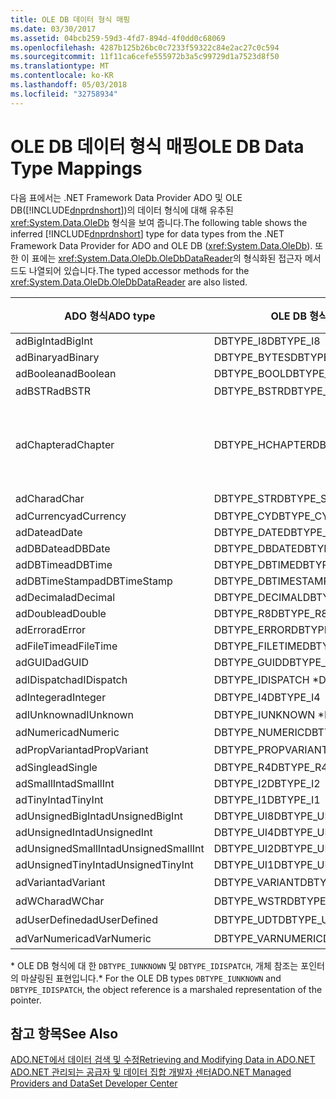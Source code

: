 ```yaml
---
title: OLE DB 데이터 형식 매핑
ms.date: 03/30/2017
ms.assetid: 04bcb259-59d3-4fd7-894d-4f0dd0c68069
ms.openlocfilehash: 4287b125b26bc0c7233f59322c84e2ac27c0c594
ms.sourcegitcommit: 11f11ca6cefe555972b3a5c99729d1a7523d8f50
ms.translationtype: MT
ms.contentlocale: ko-KR
ms.lasthandoff: 05/03/2018
ms.locfileid: "32758934"
---
```

# <a name="ole-db-data-type-mappings"></a><span data-ttu-id="58dbd-102">OLE DB 데이터 형식 매핑</span><span class="sxs-lookup"><span data-stu-id="58dbd-102">OLE DB Data Type Mappings</span></span>
<span data-ttu-id="58dbd-103">다음 표에서는 .NET Framework Data Provider ADO 및 OLE DB([!INCLUDE[dnprdnshort](../../../../includes/dnprdnshort-md.md)])의 데이터 형식에 대해 유추된 <xref:System.Data.OleDb> 형식을 보여 줍니다.</span><span class="sxs-lookup"><span data-stu-id="58dbd-103">The following table shows the inferred [!INCLUDE[dnprdnshort](../../../../includes/dnprdnshort-md.md)] type for data types from the .NET Framework Data Provider for ADO and OLE DB (<xref:System.Data.OleDb>).</span></span> <span data-ttu-id="58dbd-104">또한 이 표에는 <xref:System.Data.OleDb.OleDbDataReader>의 형식화된 접근자 메서드도 나열되어 있습니다.</span><span class="sxs-lookup"><span data-stu-id="58dbd-104">The typed accessor methods for the <xref:System.Data.OleDb.OleDbDataReader> are also listed.</span></span>  
  
|<span data-ttu-id="58dbd-105">ADO 형식</span><span class="sxs-lookup"><span data-stu-id="58dbd-105">ADO type</span></span>|<span data-ttu-id="58dbd-106">OLE DB 형식</span><span class="sxs-lookup"><span data-stu-id="58dbd-106">OLE DB type</span></span>|[!INCLUDE[dnprdnshort](../../../../includes/dnprdnshort-md.md)]<span data-ttu-id="58dbd-107"> 형식</span><span class="sxs-lookup"><span data-stu-id="58dbd-107"> type</span></span>|[!INCLUDE[dnprdnshort](../../../../includes/dnprdnshort-md.md)]<span data-ttu-id="58dbd-108">의 형식화된 접근자</span><span class="sxs-lookup"><span data-stu-id="58dbd-108"> typed accessor</span></span>|  
|--------------|-----------------|----------------------------------------------------------------------|--------------------------------------------------------------------------------|  
|<span data-ttu-id="58dbd-109">adBigInt</span><span class="sxs-lookup"><span data-stu-id="58dbd-109">adBigInt</span></span>|<span data-ttu-id="58dbd-110">DBTYPE_I8</span><span class="sxs-lookup"><span data-stu-id="58dbd-110">DBTYPE_I8</span></span>|<span data-ttu-id="58dbd-111">Int64</span><span class="sxs-lookup"><span data-stu-id="58dbd-111">Int64</span></span>|<span data-ttu-id="58dbd-112">GetInt64()</span><span class="sxs-lookup"><span data-stu-id="58dbd-112">GetInt64()</span></span>|  
|<span data-ttu-id="58dbd-113">adBinary</span><span class="sxs-lookup"><span data-stu-id="58dbd-113">adBinary</span></span>|<span data-ttu-id="58dbd-114">DBTYPE_BYTES</span><span class="sxs-lookup"><span data-stu-id="58dbd-114">DBTYPE_BYTES</span></span>|<span data-ttu-id="58dbd-115">Byte[]</span><span class="sxs-lookup"><span data-stu-id="58dbd-115">Byte[]</span></span>|<span data-ttu-id="58dbd-116">GetBytes()</span><span class="sxs-lookup"><span data-stu-id="58dbd-116">GetBytes()</span></span>|  
|<span data-ttu-id="58dbd-117">adBoolean</span><span class="sxs-lookup"><span data-stu-id="58dbd-117">adBoolean</span></span>|<span data-ttu-id="58dbd-118">DBTYPE_BOOL</span><span class="sxs-lookup"><span data-stu-id="58dbd-118">DBTYPE_BOOL</span></span>|<span data-ttu-id="58dbd-119">Boolean</span><span class="sxs-lookup"><span data-stu-id="58dbd-119">Boolean</span></span>|<span data-ttu-id="58dbd-120">GetBoolean()</span><span class="sxs-lookup"><span data-stu-id="58dbd-120">GetBoolean()</span></span>|  
|<span data-ttu-id="58dbd-121">adBSTR</span><span class="sxs-lookup"><span data-stu-id="58dbd-121">adBSTR</span></span>|<span data-ttu-id="58dbd-122">DBTYPE_BSTR</span><span class="sxs-lookup"><span data-stu-id="58dbd-122">DBTYPE_BSTR</span></span>|<span data-ttu-id="58dbd-123">문자열</span><span class="sxs-lookup"><span data-stu-id="58dbd-123">String</span></span>|<span data-ttu-id="58dbd-124">GetString()</span><span class="sxs-lookup"><span data-stu-id="58dbd-124">GetString()</span></span>|  
|<span data-ttu-id="58dbd-125">adChapter</span><span class="sxs-lookup"><span data-stu-id="58dbd-125">adChapter</span></span>|<span data-ttu-id="58dbd-126">DBTYPE_HCHAPTER</span><span class="sxs-lookup"><span data-stu-id="58dbd-126">DBTYPE_HCHAPTER</span></span>|<span data-ttu-id="58dbd-127">`DataReader`를 통해 지원됩니다.</span><span class="sxs-lookup"><span data-stu-id="58dbd-127">Supported through the `DataReader`.</span></span> <span data-ttu-id="58dbd-128">참조 [DataReader를 사용 하 여 데이터를 검색](../../../../docs/framework/data/adonet/retrieving-data-using-a-datareader.md)합니다.</span><span class="sxs-lookup"><span data-stu-id="58dbd-128">See [Retrieving Data Using a DataReader](../../../../docs/framework/data/adonet/retrieving-data-using-a-datareader.md).</span></span>|<span data-ttu-id="58dbd-129">GetValue()</span><span class="sxs-lookup"><span data-stu-id="58dbd-129">GetValue()</span></span>|  
|<span data-ttu-id="58dbd-130">adChar</span><span class="sxs-lookup"><span data-stu-id="58dbd-130">adChar</span></span>|<span data-ttu-id="58dbd-131">DBTYPE_STR</span><span class="sxs-lookup"><span data-stu-id="58dbd-131">DBTYPE_STR</span></span>|<span data-ttu-id="58dbd-132">문자열</span><span class="sxs-lookup"><span data-stu-id="58dbd-132">String</span></span>|<span data-ttu-id="58dbd-133">GetString()</span><span class="sxs-lookup"><span data-stu-id="58dbd-133">GetString()</span></span>|  
|<span data-ttu-id="58dbd-134">adCurrency</span><span class="sxs-lookup"><span data-stu-id="58dbd-134">adCurrency</span></span>|<span data-ttu-id="58dbd-135">DBTYPE_CY</span><span class="sxs-lookup"><span data-stu-id="58dbd-135">DBTYPE_CY</span></span>|<span data-ttu-id="58dbd-136">Decimal</span><span class="sxs-lookup"><span data-stu-id="58dbd-136">Decimal</span></span>|<span data-ttu-id="58dbd-137">GetDecimal()</span><span class="sxs-lookup"><span data-stu-id="58dbd-137">GetDecimal()</span></span>|  
|<span data-ttu-id="58dbd-138">adDate</span><span class="sxs-lookup"><span data-stu-id="58dbd-138">adDate</span></span>|<span data-ttu-id="58dbd-139">DBTYPE_DATE</span><span class="sxs-lookup"><span data-stu-id="58dbd-139">DBTYPE_DATE</span></span>|<span data-ttu-id="58dbd-140">DateTime</span><span class="sxs-lookup"><span data-stu-id="58dbd-140">DateTime</span></span>|<span data-ttu-id="58dbd-141">GetDateTime()</span><span class="sxs-lookup"><span data-stu-id="58dbd-141">GetDateTime()</span></span>|  
|<span data-ttu-id="58dbd-142">adDBDate</span><span class="sxs-lookup"><span data-stu-id="58dbd-142">adDBDate</span></span>|<span data-ttu-id="58dbd-143">DBTYPE_DBDATE</span><span class="sxs-lookup"><span data-stu-id="58dbd-143">DBTYPE_DBDATE</span></span>|<span data-ttu-id="58dbd-144">DateTime</span><span class="sxs-lookup"><span data-stu-id="58dbd-144">DateTime</span></span>|<span data-ttu-id="58dbd-145">GetDateTime()</span><span class="sxs-lookup"><span data-stu-id="58dbd-145">GetDateTime()</span></span>|  
|<span data-ttu-id="58dbd-146">adDBTime</span><span class="sxs-lookup"><span data-stu-id="58dbd-146">adDBTime</span></span>|<span data-ttu-id="58dbd-147">DBTYPE_DBTIME</span><span class="sxs-lookup"><span data-stu-id="58dbd-147">DBTYPE_DBTIME</span></span>|<span data-ttu-id="58dbd-148">DateTime</span><span class="sxs-lookup"><span data-stu-id="58dbd-148">DateTime</span></span>|<span data-ttu-id="58dbd-149">GetDateTime()</span><span class="sxs-lookup"><span data-stu-id="58dbd-149">GetDateTime()</span></span>|  
|<span data-ttu-id="58dbd-150">adDBTimeStamp</span><span class="sxs-lookup"><span data-stu-id="58dbd-150">adDBTimeStamp</span></span>|<span data-ttu-id="58dbd-151">DBTYPE_DBTIMESTAMP</span><span class="sxs-lookup"><span data-stu-id="58dbd-151">DBTYPE_DBTIMESTAMP</span></span>|<span data-ttu-id="58dbd-152">DateTime</span><span class="sxs-lookup"><span data-stu-id="58dbd-152">DateTime</span></span>|<span data-ttu-id="58dbd-153">GetDateTime()</span><span class="sxs-lookup"><span data-stu-id="58dbd-153">GetDateTime()</span></span>|  
|<span data-ttu-id="58dbd-154">adDecimal</span><span class="sxs-lookup"><span data-stu-id="58dbd-154">adDecimal</span></span>|<span data-ttu-id="58dbd-155">DBTYPE_DECIMAL</span><span class="sxs-lookup"><span data-stu-id="58dbd-155">DBTYPE_DECIMAL</span></span>|<span data-ttu-id="58dbd-156">Decimal</span><span class="sxs-lookup"><span data-stu-id="58dbd-156">Decimal</span></span>|<span data-ttu-id="58dbd-157">GetDecimal()</span><span class="sxs-lookup"><span data-stu-id="58dbd-157">GetDecimal()</span></span>|  
|<span data-ttu-id="58dbd-158">adDouble</span><span class="sxs-lookup"><span data-stu-id="58dbd-158">adDouble</span></span>|<span data-ttu-id="58dbd-159">DBTYPE_R8</span><span class="sxs-lookup"><span data-stu-id="58dbd-159">DBTYPE_R8</span></span>|<span data-ttu-id="58dbd-160">Double</span><span class="sxs-lookup"><span data-stu-id="58dbd-160">Double</span></span>|<span data-ttu-id="58dbd-161">GetDouble()</span><span class="sxs-lookup"><span data-stu-id="58dbd-161">GetDouble()</span></span>|  
|<span data-ttu-id="58dbd-162">adError</span><span class="sxs-lookup"><span data-stu-id="58dbd-162">adError</span></span>|<span data-ttu-id="58dbd-163">DBTYPE_ERROR</span><span class="sxs-lookup"><span data-stu-id="58dbd-163">DBTYPE_ERROR</span></span>|<span data-ttu-id="58dbd-164">ExternalException</span><span class="sxs-lookup"><span data-stu-id="58dbd-164">ExternalException</span></span>|<span data-ttu-id="58dbd-165">GetValue()</span><span class="sxs-lookup"><span data-stu-id="58dbd-165">GetValue()</span></span>|  
|<span data-ttu-id="58dbd-166">adFileTime</span><span class="sxs-lookup"><span data-stu-id="58dbd-166">adFileTime</span></span>|<span data-ttu-id="58dbd-167">DBTYPE_FILETIME</span><span class="sxs-lookup"><span data-stu-id="58dbd-167">DBTYPE_FILETIME</span></span>|<span data-ttu-id="58dbd-168">DateTime</span><span class="sxs-lookup"><span data-stu-id="58dbd-168">DateTime</span></span>|<span data-ttu-id="58dbd-169">GetDateTime()</span><span class="sxs-lookup"><span data-stu-id="58dbd-169">GetDateTime()</span></span>|  
|<span data-ttu-id="58dbd-170">adGUID</span><span class="sxs-lookup"><span data-stu-id="58dbd-170">adGUID</span></span>|<span data-ttu-id="58dbd-171">DBTYPE_GUID</span><span class="sxs-lookup"><span data-stu-id="58dbd-171">DBTYPE_GUID</span></span>|<span data-ttu-id="58dbd-172">Guid</span><span class="sxs-lookup"><span data-stu-id="58dbd-172">Guid</span></span>|<span data-ttu-id="58dbd-173">GetGuid()</span><span class="sxs-lookup"><span data-stu-id="58dbd-173">GetGuid()</span></span>|  
|<span data-ttu-id="58dbd-174">adIDispatch</span><span class="sxs-lookup"><span data-stu-id="58dbd-174">adIDispatch</span></span>|<span data-ttu-id="58dbd-175">DBTYPE_IDISPATCH \*</span><span class="sxs-lookup"><span data-stu-id="58dbd-175">DBTYPE_IDISPATCH \*</span></span>|<span data-ttu-id="58dbd-176">개체</span><span class="sxs-lookup"><span data-stu-id="58dbd-176">Object</span></span>|<span data-ttu-id="58dbd-177">GetValue()</span><span class="sxs-lookup"><span data-stu-id="58dbd-177">GetValue()</span></span>|  
|<span data-ttu-id="58dbd-178">adInteger</span><span class="sxs-lookup"><span data-stu-id="58dbd-178">adInteger</span></span>|<span data-ttu-id="58dbd-179">DBTYPE_I4</span><span class="sxs-lookup"><span data-stu-id="58dbd-179">DBTYPE_I4</span></span>|<span data-ttu-id="58dbd-180">Int32</span><span class="sxs-lookup"><span data-stu-id="58dbd-180">Int32</span></span>|<span data-ttu-id="58dbd-181">GetInt32()</span><span class="sxs-lookup"><span data-stu-id="58dbd-181">GetInt32()</span></span>|  
|<span data-ttu-id="58dbd-182">adIUnknown</span><span class="sxs-lookup"><span data-stu-id="58dbd-182">adIUnknown</span></span>|<span data-ttu-id="58dbd-183">DBTYPE_IUNKNOWN \*</span><span class="sxs-lookup"><span data-stu-id="58dbd-183">DBTYPE_IUNKNOWN \*</span></span>|<span data-ttu-id="58dbd-184">개체</span><span class="sxs-lookup"><span data-stu-id="58dbd-184">Object</span></span>|<span data-ttu-id="58dbd-185">GetValue()</span><span class="sxs-lookup"><span data-stu-id="58dbd-185">GetValue()</span></span>|  
|<span data-ttu-id="58dbd-186">adNumeric</span><span class="sxs-lookup"><span data-stu-id="58dbd-186">adNumeric</span></span>|<span data-ttu-id="58dbd-187">DBTYPE_NUMERIC</span><span class="sxs-lookup"><span data-stu-id="58dbd-187">DBTYPE_NUMERIC</span></span>|<span data-ttu-id="58dbd-188">Decimal</span><span class="sxs-lookup"><span data-stu-id="58dbd-188">Decimal</span></span>|<span data-ttu-id="58dbd-189">GetDecimal()</span><span class="sxs-lookup"><span data-stu-id="58dbd-189">GetDecimal()</span></span>|  
|<span data-ttu-id="58dbd-190">adPropVariant</span><span class="sxs-lookup"><span data-stu-id="58dbd-190">adPropVariant</span></span>|<span data-ttu-id="58dbd-191">DBTYPE_PROPVARIANT</span><span class="sxs-lookup"><span data-stu-id="58dbd-191">DBTYPE_PROPVARIANT</span></span>|<span data-ttu-id="58dbd-192">개체</span><span class="sxs-lookup"><span data-stu-id="58dbd-192">Object</span></span>|<span data-ttu-id="58dbd-193">GetValue()</span><span class="sxs-lookup"><span data-stu-id="58dbd-193">GetValue()</span></span>|  
|<span data-ttu-id="58dbd-194">adSingle</span><span class="sxs-lookup"><span data-stu-id="58dbd-194">adSingle</span></span>|<span data-ttu-id="58dbd-195">DBTYPE_R4</span><span class="sxs-lookup"><span data-stu-id="58dbd-195">DBTYPE_R4</span></span>|<span data-ttu-id="58dbd-196">Single</span><span class="sxs-lookup"><span data-stu-id="58dbd-196">Single</span></span>|<span data-ttu-id="58dbd-197">GetFloat()</span><span class="sxs-lookup"><span data-stu-id="58dbd-197">GetFloat()</span></span>|  
|<span data-ttu-id="58dbd-198">adSmallInt</span><span class="sxs-lookup"><span data-stu-id="58dbd-198">adSmallInt</span></span>|<span data-ttu-id="58dbd-199">DBTYPE_I2</span><span class="sxs-lookup"><span data-stu-id="58dbd-199">DBTYPE_I2</span></span>|<span data-ttu-id="58dbd-200">Int16</span><span class="sxs-lookup"><span data-stu-id="58dbd-200">Int16</span></span>|<span data-ttu-id="58dbd-201">GetInt16()</span><span class="sxs-lookup"><span data-stu-id="58dbd-201">GetInt16()</span></span>|  
|<span data-ttu-id="58dbd-202">adTinyInt</span><span class="sxs-lookup"><span data-stu-id="58dbd-202">adTinyInt</span></span>|<span data-ttu-id="58dbd-203">DBTYPE_I1</span><span class="sxs-lookup"><span data-stu-id="58dbd-203">DBTYPE_I1</span></span>|<span data-ttu-id="58dbd-204">Byte</span><span class="sxs-lookup"><span data-stu-id="58dbd-204">Byte</span></span>|<span data-ttu-id="58dbd-205">GetByte()</span><span class="sxs-lookup"><span data-stu-id="58dbd-205">GetByte()</span></span>|  
|<span data-ttu-id="58dbd-206">adUnsignedBigInt</span><span class="sxs-lookup"><span data-stu-id="58dbd-206">adUnsignedBigInt</span></span>|<span data-ttu-id="58dbd-207">DBTYPE_UI8</span><span class="sxs-lookup"><span data-stu-id="58dbd-207">DBTYPE_UI8</span></span>|<span data-ttu-id="58dbd-208">UInt64</span><span class="sxs-lookup"><span data-stu-id="58dbd-208">UInt64</span></span>|<span data-ttu-id="58dbd-209">GetValue()</span><span class="sxs-lookup"><span data-stu-id="58dbd-209">GetValue()</span></span>|  
|<span data-ttu-id="58dbd-210">adUnsignedInt</span><span class="sxs-lookup"><span data-stu-id="58dbd-210">adUnsignedInt</span></span>|<span data-ttu-id="58dbd-211">DBTYPE_UI4</span><span class="sxs-lookup"><span data-stu-id="58dbd-211">DBTYPE_UI4</span></span>|<span data-ttu-id="58dbd-212">UInt32</span><span class="sxs-lookup"><span data-stu-id="58dbd-212">UInt32</span></span>|<span data-ttu-id="58dbd-213">GetValue()</span><span class="sxs-lookup"><span data-stu-id="58dbd-213">GetValue()</span></span>|  
|<span data-ttu-id="58dbd-214">adUnsignedSmallInt</span><span class="sxs-lookup"><span data-stu-id="58dbd-214">adUnsignedSmallInt</span></span>|<span data-ttu-id="58dbd-215">DBTYPE_UI2</span><span class="sxs-lookup"><span data-stu-id="58dbd-215">DBTYPE_UI2</span></span>|<span data-ttu-id="58dbd-216">UInt16</span><span class="sxs-lookup"><span data-stu-id="58dbd-216">UInt16</span></span>|<span data-ttu-id="58dbd-217">GetValue()</span><span class="sxs-lookup"><span data-stu-id="58dbd-217">GetValue()</span></span>|  
|<span data-ttu-id="58dbd-218">adUnsignedTinyInt</span><span class="sxs-lookup"><span data-stu-id="58dbd-218">adUnsignedTinyInt</span></span>|<span data-ttu-id="58dbd-219">DBTYPE_UI1</span><span class="sxs-lookup"><span data-stu-id="58dbd-219">DBTYPE_UI1</span></span>|<span data-ttu-id="58dbd-220">Byte</span><span class="sxs-lookup"><span data-stu-id="58dbd-220">Byte</span></span>|<span data-ttu-id="58dbd-221">GetByte()</span><span class="sxs-lookup"><span data-stu-id="58dbd-221">GetByte()</span></span>|  
|<span data-ttu-id="58dbd-222">adVariant</span><span class="sxs-lookup"><span data-stu-id="58dbd-222">adVariant</span></span>|<span data-ttu-id="58dbd-223">DBTYPE_VARIANT</span><span class="sxs-lookup"><span data-stu-id="58dbd-223">DBTYPE_VARIANT</span></span>|<span data-ttu-id="58dbd-224">개체</span><span class="sxs-lookup"><span data-stu-id="58dbd-224">Object</span></span>|<span data-ttu-id="58dbd-225">GetValue()</span><span class="sxs-lookup"><span data-stu-id="58dbd-225">GetValue()</span></span>|  
|<span data-ttu-id="58dbd-226">adWChar</span><span class="sxs-lookup"><span data-stu-id="58dbd-226">adWChar</span></span>|<span data-ttu-id="58dbd-227">DBTYPE_WSTR</span><span class="sxs-lookup"><span data-stu-id="58dbd-227">DBTYPE_WSTR</span></span>|<span data-ttu-id="58dbd-228">문자열</span><span class="sxs-lookup"><span data-stu-id="58dbd-228">String</span></span>|<span data-ttu-id="58dbd-229">GetString()</span><span class="sxs-lookup"><span data-stu-id="58dbd-229">GetString()</span></span>|  
|<span data-ttu-id="58dbd-230">adUserDefined</span><span class="sxs-lookup"><span data-stu-id="58dbd-230">adUserDefined</span></span>|<span data-ttu-id="58dbd-231">DBTYPE_UDT</span><span class="sxs-lookup"><span data-stu-id="58dbd-231">DBTYPE_UDT</span></span>|<span data-ttu-id="58dbd-232">지원되지 않음</span><span class="sxs-lookup"><span data-stu-id="58dbd-232">not supported</span></span>||  
|<span data-ttu-id="58dbd-233">adVarNumeric</span><span class="sxs-lookup"><span data-stu-id="58dbd-233">adVarNumeric</span></span>|<span data-ttu-id="58dbd-234">DBTYPE_VARNUMERIC</span><span class="sxs-lookup"><span data-stu-id="58dbd-234">DBTYPE_VARNUMERIC</span></span>|<span data-ttu-id="58dbd-235">지원되지 않음</span><span class="sxs-lookup"><span data-stu-id="58dbd-235">not supported</span></span>||  
  
 <span data-ttu-id="58dbd-236">\* OLE DB 형식에 대 한 `DBTYPE_IUNKNOWN` 및 `DBTYPE_IDISPATCH`, 개체 참조는 포인터의 마샬링된 표현입니다.</span><span class="sxs-lookup"><span data-stu-id="58dbd-236">\* For the OLE DB types `DBTYPE_IUNKNOWN` and `DBTYPE_IDISPATCH`, the object reference is a marshaled representation of the pointer.</span></span>  
  
## <a name="see-also"></a><span data-ttu-id="58dbd-237">참고 항목</span><span class="sxs-lookup"><span data-stu-id="58dbd-237">See Also</span></span>  
 [<span data-ttu-id="58dbd-238">ADO.NET에서 데이터 검색 및 수정</span><span class="sxs-lookup"><span data-stu-id="58dbd-238">Retrieving and Modifying Data in ADO.NET</span></span>](../../../../docs/framework/data/adonet/retrieving-and-modifying-data.md)  
 [<span data-ttu-id="58dbd-239">ADO.NET 관리되는 공급자 및 데이터 집합 개발자 센터</span><span class="sxs-lookup"><span data-stu-id="58dbd-239">ADO.NET Managed Providers and DataSet Developer Center</span></span>](http://go.microsoft.com/fwlink/?LinkId=217917)
